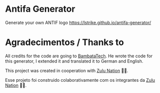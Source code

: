 # Antifa Generator

Generate your own ANTIF logo
https://lstrike.github.io/antifa-generator/

# Agradecimentos / Thanks to

All credits for the code are going to [BambataTech](https://github.com/BambataTech/antifa-generator). He wrote the code for this generator, I extended it and translated it to German and English.

This project was created in cooperation with [Zulu Nation](https://www.twitch.tv/bambatatech) 🤎🖤.

Esse projeto foi construido colaborativamente com os integrantes da [Zulu Nation](https://www.twitch.tv/bambatatech) 🤎🖤.
